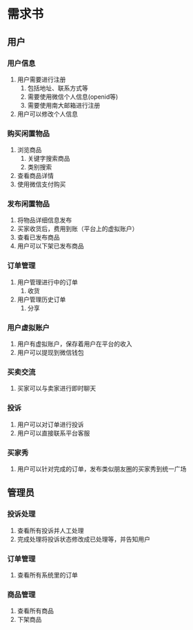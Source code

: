 # 需求书

## 用户

### 用户信息

1. 用户需要进行注册
   1. 包括地址、联系方式等
   2. 需要使用微信个人信息(openid等)
   3. 需要使用南大邮箱进行注册
2. 用户可以修改个人信息

### 购买闲置物品

1. 浏览商品
   1. 关键字搜索商品
   2. 类别搜索
2. 查看商品详情
3. 使用微信支付购买

### 发布闲置物品

1. 将物品详细信息发布
2. 买家收货后，费用到账（平台上的虚拟账户）
3. 查看已发布商品
4. 用户可以下架已发布商品

### 订单管理

1. 用户管理进行中的订单
   1. 收货
2. 用户管理历史订单
   1. 分享

### 用户虚拟账户

1. 用户有虚拟账户，保存着用户在平台的收入
2. 用户可以提现到微信钱包

### 买卖交流

1. 买家可以与卖家进行即时聊天

### 投诉

1. 用户可以对订单进行投诉
2. 用户可以直接联系平台客服

### 买家秀

1. 用户可以针对完成的订单，发布类似朋友圈的买家秀到统一广场



## 管理员

### 投诉处理

1. 查看所有投诉并人工处理
2. 完成处理将投诉状态修改成已处理等，并告知用户

### 订单管理

1. 查看所有系统里的订单

### 商品管理

1. 查看所有商品
2. 下架商品